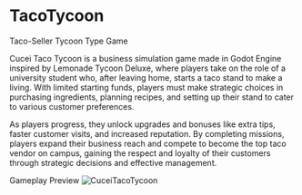 # TacoTycoon
 Taco-Seller Tycoon Type Game

 Cucei Taco Tycoon is a business simulation game made in Godot Engine inspired by Lemonade Tycoon Deluxe, where players take on the role of a university student who, after leaving home, starts a taco stand to make a living. With limited starting funds, players must make strategic choices in purchasing ingredients, planning recipes, and setting up their stand to cater to various customer preferences.

As players progress, they unlock upgrades and bonuses like extra tips, faster customer visits, and increased reputation. By completing missions, players expand their business reach and compete to become the top taco vendor on campus, gaining the respect and loyalty of their customers through strategic decisions and effective management.

Gameplay Preview
![CuceiTacoTycoon](https://github.com/user-attachments/assets/3c9ebfdf-43ad-4d41-ae74-f3a79abbb612)

